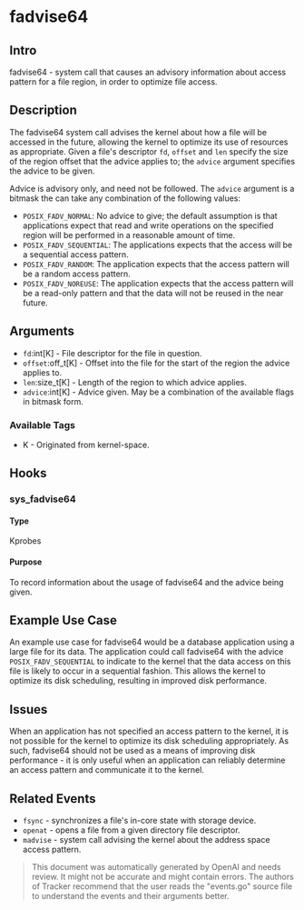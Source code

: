 
# fadvise64

## Intro

fadvise64 - system call that causes an advisory information about access pattern for a file region, in order to optimize file access.

## Description

The fadvise64 system call advises the kernel about how a file will be accessed in the future, allowing the kernel to optimize its use of resources as appropriate. Given a file's descriptor `fd`, `offset` and `len` specify the size of the region offset that the advice applies to; the `advice` argument specifies the advice to be given.

Advice is advisory only, and need not be followed. The `advice` argument is a bitmask the can take any combination of the following values:
  - `POSIX_FADV_NORMAL`: No advice to give; the default assumption is that applications expect that read and write operations on the specified region will be performed in a reasonable amount of time.
  - `POSIX_FADV_SEQUENTIAL`: The applications expects that the access will be a sequential access pattern.
  - `POSIX_FADV_RANDOM`: The application expects that the access pattern will be a random access pattern.
  - `POSIX_FADV_NOREUSE`: The application expects that the access pattern will be a read-only pattern and that the data will not be reused in the near future. 

## Arguments

* `fd`:int[K] - File descriptor for the file in question.
* `offset`:off_t[K] - Offset into the file for the start of the region the advice applies to.
* `len`:size_t[K] - Length of the region to which advice applies.
* `advice`:int[K] - Advice given. May be a combination of the available flags in bitmask form.

### Available Tags

* K - Originated from kernel-space.

## Hooks 

### sys_fadvise64

#### Type
Kprobes

#### Purpose
To record information about the usage of fadvise64 and the advice being given.

## Example Use Case

An example use case for fadvise64 would be a database application using a large file for its data. The application could call fadvise64 with the advice `POSIX_FADV_SEQUENTIAL` to indicate to the kernel that the data access on this file is likely to occur in a sequential fashion. This allows the kernel to optimize its disk scheduling, resulting in improved disk performance. 

## Issues

When an application has not specified an access pattern to the kernel, it is not possible for the kernel to optimize its disk scheduling appropriately. As such, fadvise64 should not be used as a means of improving disk performance - it is only useful when an application can reliably determine an access pattern and communicate it to the kernel.

## Related Events

* `fsync` - synchronizes a file's in-core state with storage device. 
* `openat` - opens a file from a given directory file descriptor. 
* `madvise` - system call advising the kernel about the address space access pattern.

> This document was automatically generated by OpenAI and needs review. It might
> not be accurate and might contain errors. The authors of Tracker recommend that
> the user reads the "events.go" source file to understand the events and their
> arguments better.
